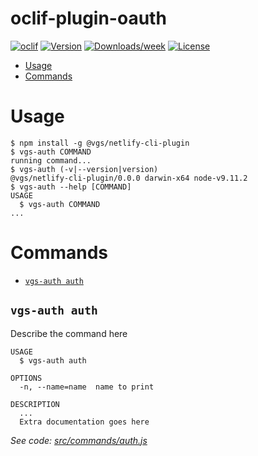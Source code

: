 oclif-plugin-oauth
==================



[![oclif](https://img.shields.io/badge/cli-oclif-brightgreen.svg)](https://oclif.io)
[![Version](https://img.shields.io/npm/v/oclif-plugin-oauth.svg)](https://npmjs.org/package/oclif-plugin-oauth)
[![Downloads/week](https://img.shields.io/npm/dw/oclif-plugin-oauth.svg)](https://npmjs.org/package/oclif-plugin-oauth)
[![License](https://img.shields.io/npm/l/oclif-plugin-oauth.svg)](https://github.com/dmarynych/oclif-plugin-oauth/blob/master/package.json)

<!-- toc -->
* [Usage](#usage)
* [Commands](#commands)
<!-- tocstop -->
# Usage
<!-- usage -->
```sh-session
$ npm install -g @vgs/netlify-cli-plugin
$ vgs-auth COMMAND
running command...
$ vgs-auth (-v|--version|version)
@vgs/netlify-cli-plugin/0.0.0 darwin-x64 node-v9.11.2
$ vgs-auth --help [COMMAND]
USAGE
  $ vgs-auth COMMAND
...
```
<!-- usagestop -->
# Commands
<!-- commands -->
* [`vgs-auth auth`](#vgs-auth-auth)

## `vgs-auth auth`

Describe the command here

```
USAGE
  $ vgs-auth auth

OPTIONS
  -n, --name=name  name to print

DESCRIPTION
  ...
  Extra documentation goes here
```

_See code: [src/commands/auth.js](https://github.com/verygoodsecurity/netlify-cli-plugin/blob/v0.0.0/src/commands/auth.js)_
<!-- commandsstop -->
